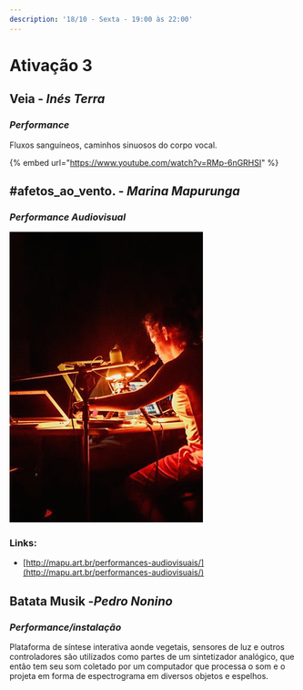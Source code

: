 ```yaml
---
description: '18/10 - Sexta - 19:00 às 22:00'
---
```


# Ativação 3

## **Veia**​ - _Inés Terra_

### _Performance_

Fluxos sanguíneos, caminhos sinuosos do corpo vocal.

{% embed url="https://www.youtube.com/watch?v=RMp-6nGRHSI" %}

## **\#afetos\_ao\_vento**​. - _Marina Mapurunga_

### _Performance Audiovisual_

![](../../../../.gitbook/assets/afetos_ao_vento.png)

### Links:

* [http://mapu.art.br/performances-audiovisuais/](http://mapu.art.br/performances-audiovisuais/)



## **Batata Musik -** ​_Pedro Nonino_

### _Performance/instalação_

Plataforma de síntese interativa aonde vegetais, sensores de luz e outros controladores são utilizados como partes de um sintetizador analógico, que então tem seu som coletado por um computador que processa o som e o projeta em forma de espectrograma em diversos objetos e espelhos.

